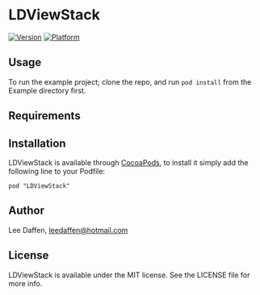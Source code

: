 # LDViewStack

[![Version](http://cocoapod-badges.herokuapp.com/v/LDViewStack/badge.png)](http://cocoadocs.org/docsets/LDViewStack)
[![Platform](http://cocoapod-badges.herokuapp.com/p/LDViewStack/badge.png)](http://cocoadocs.org/docsets/LDViewStack)

## Usage

To run the example project; clone the repo, and run `pod install` from the Example directory first.

## Requirements

## Installation

LDViewStack is available through [CocoaPods](http://cocoapods.org), to install
it simply add the following line to your Podfile:

    pod "LDViewStack"

## Author

Lee Daffen, leedaffen@hotmail.com

## License

LDViewStack is available under the MIT license. See the LICENSE file for more info.

